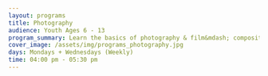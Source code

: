```yaml
---
layout: programs
title: Photography
audience: Youth Ages 6 - 13
program_summary: Learn the basics of photography & film&mdash; composition, digital camera use, editing with software and more!
cover_image: /assets/img/programs_photography.jpg
days: Mondays + Wednesdays (Weekly)
time: 04:00 pm - 05:30 pm
---
```

